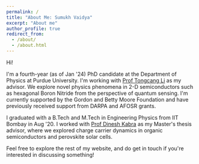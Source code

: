 ```yaml
---
permalink: /
title: "About Me: Sumukh Vaidya"
excerpt: "About me"
author_profile: true
redirect_from: 
  - /about/
  - /about.html
---
```


Hi!

I'm a fourth-year (as of Jan '24) PhD candidate at the Department of Physics at Purdue University. I'm working with <a href="https://sites.google.com/site/litongcang/people">Prof Tongcang Li</a> as my advisor. 
We explore novel physics phenomena in 2-D semiconductors such as hexagonal Boron Nitride from the perspective of quantum sensing.
I'm currently supported by the Gordon and Betty Moore Foundation and have previously received support from DARPA and AFOSR grants. 

I graduated with a B.Tech and M.Tech in Engineering Physics from IIT Bombay in Aug '20. I worked with <a href="http://home.phy.iitb.ac.in/~dkabra/">Prof Dinesh Kabra</a> as my Master's thesis advisor, where we explored charge carrier dynamics in organic semiconductors and perovskite solar cells. 

Feel free to explore the rest of my website, and do get in touch if you're interested in discussing something!
